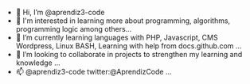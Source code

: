 - 👋 Hi, I’m @aprendiz3-code
- 👀 I'm interested in learning more about programming, algorithms, programming logic among others...
- 🌱 I’m currently learning languages with PHP, Javascript, CMS Wordpress, Linux BASH, Learning with help from docs.github.com ...
- 💞️ I’m looking to collaborate in projects to strengthen my learning and knowledge ...
- 📫 @aprendiz3-code twitter:@AprendizCode  ...

<!---
aprendiz3-code/aprendiz3-code is a ✨ special ✨ repository because its `README.md` (this file) appears on your GitHub profile.
You can click the Preview link to take a look at your changes.
--->
